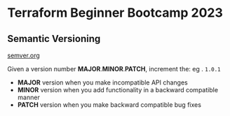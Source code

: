 # Terraform Beginner Bootcamp 2023


## Semantic Versioning
[semver.org](https://semver.org/)

Given a version number **MAJOR**.**MINOR**.**PATCH**, increment the:
eg . `1.0.1`
- **MAJOR** version when you make incompatible API changes
- **MINOR** version when you add functionality in a backward compatible manner
- **PATCH** version when you make backward compatible bug fixes